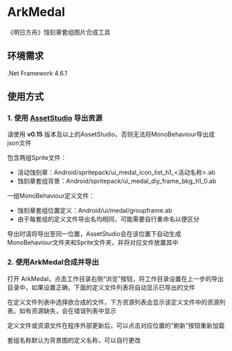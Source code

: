 # ArkMedal
《明日方舟》蚀刻章套组图片合成工具

## 环境需求
.Net Framework 4.6.1

## 使用方式

### 1. 使用 [AssetStudio](https://github.com/Perfare/AssetStudio) 导出资源

请使用 **v0.15** 版本及以上的AssetStudio，否则无法将MonoBehaviour导出成json文件

包含两组Sprite文件：

- 活动蚀刻章：Android/spritepack/ui_medal_icon_list_h1_<活动名称>.ab
- 蚀刻章套组背景：Android/spritepack/ui_medal_diy_frame_bkg_h1_0.ab

一组MonoBehaviour定义文件：

- 蚀刻章套组位置定义：Android/ui/medal/groupframe.ab
- 由于每套组的定义文件导出名均相同，可能需要自行重命名以便区分

导出时请将导出至同一位置，AssetStudio会在该位置下自动生成MonoBehaviour文件夹和Sprite文件夹，并将对应文件放置其中

### 2. 使用ArkMedal合成并导出

打开 ArkMedal，点击工作目录右侧“浏览”按钮，将工作目录设置在上一步的导出目录中，如果设置正确，下面的定义文件列表将自动显示已导出的文件

在定义文件列表中选择欲合成的文件，下方资源列表会显示该定义文件中的资源列表。如有资源缺失，会在错误列表中显示

定义文件或资源文件在程序外部更新后，可以点击对应位置的“刷新”按钮重新加载

套组名称默认为背景图的定义名称，可以自行更改